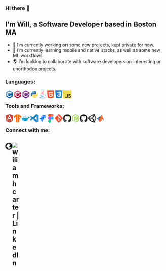 ### Hi there 👋


## I'm Will, a Software Developer based in Boston MA
- 🔭 I’m currently working on some new projects, kept private for now.
- 🌱 I’m currently learning mobile and native stacks, as well as some new ML workflows.
- 🌎 I’m looking to collaborate with software developers on interesting or unorthodox projects.


### Languages:
<img align="left" alt="C" width="26px" src="https://raw.githubusercontent.com/devicons/devicon/master/icons/c/c-original.svg" />
<img align="left" alt="C++" width="26px" src="https://raw.githubusercontent.com/devicons/devicon/master/icons/cplusplus/cplusplus-original.svg" />
<img align="left" alt="C#" width="26px" src="https://raw.githubusercontent.com/devicons/devicon/master/icons/csharp/csharp-original.svg" />

<img align="left" alt="Python" width="26px" src="https://raw.githubusercontent.com/devicons/devicon/master/icons/python/python-original.svg" />
<img align="left" alt="Java" width="26px" src="https://raw.githubusercontent.com/devicons/devicon/master/icons/java/java-original.svg" />


<img align="left" alt="HTML5" width="26px" src="https://raw.githubusercontent.com/devicons/devicon/master/icons/html5/html5-original.svg" />
<img align="left" alt="CSS3" width="26px" src="https://raw.githubusercontent.com/devicons/devicon/master/icons/css3/css3-original.svg" />
<img align="left" alt="JavaScript" width="26px" src="https://raw.githubusercontent.com/devicons/devicon/master/icons/javascript/javascript-original.svg" />



<br />

### Tools and Frameworks:
<img align="left" alt="AngularJS" width="26px" src="https://raw.githubusercontent.com/devicons/devicon/master/icons/angularjs/angularjs-plain.svg" />
<img align="left" alt="TensorFlow" width="26px" src="https://raw.githubusercontent.com/devicons/devicon/master/icons/tensorflow/tensorflow-original.svg" />
<img align="left" alt="Docker" width="26px" src="https://raw.githubusercontent.com/devicons/devicon/master/icons/docker/docker-plain.svg" />
<img align="left" alt="Visual Studio Code" width="26px" src="https://raw.githubusercontent.com/devicons/devicon/master/icons/vscode/vscode-original.svg" />
<img align="left" alt="Jira" width="26px" src="https://raw.githubusercontent.com/devicons/devicon/master/icons/jira/jira-original.svg" />
<img align="left" alt="Figma" width="26px" src="https://raw.githubusercontent.com/devicons/devicon/master/icons/figma/figma-original.svg" />
<img align="left" alt="Git" width="26px" src="https://raw.githubusercontent.com/devicons/devicon/master/icons/git/git-original.svg" />
<img align="left" alt="GitHub" width="26px" src="https://raw.githubusercontent.com/devicons/devicon/master/icons/github/github-original.svg" />
<img align="left" alt="Node.js" width="26px" src="https://raw.githubusercontent.com/devicons/devicon/master/icons/nodejs/nodejs-original.svg" />
<img align="left" alt="PostgreSQL" width="26px" src="https://raw.githubusercontent.com/devicons/devicon/master/icons/github/github-original.svg" />
<img align="left" alt="Unity" width="26px" src="https://raw.githubusercontent.com/devicons/devicon/master/icons/unity/unity-original.svg" />
<img align="left" alt="MATLAB" width="26px" src="https://raw.githubusercontent.com/devicons/devicon/master/icons/matlab/matlab-original.svg" />

<br />

### Connect with me:

[<img align="left" alt="williamhcarter-website" width="22px" src="https://raw.githubusercontent.com/iconic/open-iconic/master/svg/globe.svg" />][website]
[<img align="left" alt="wiliamhcarter | LinkedIn" width="22px" src="https://cdn.jsdelivr.net/npm/simple-icons@v3/icons/linkedin.svg" />][linkedin]
<br />
---

[website]: https://williamhcarter.github.io/
[linkedin]: https://www.linkedin.com/in/williamhcarter/

